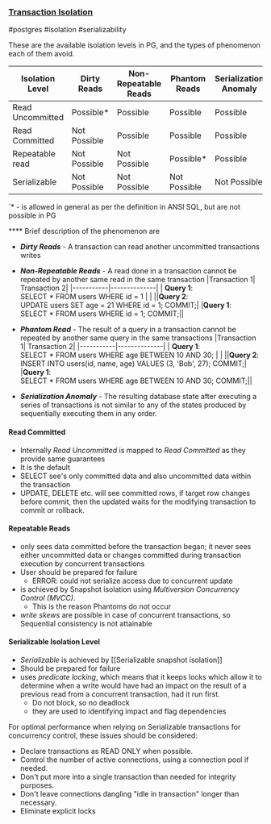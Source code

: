 ### [Transaction Isolation](https://www.postgresql.org/docs/9.5/transaction-iso.html)
#postgres #isolation #serializability

These are the available isolation levels in PG, and the types of phenomenon each of them avoid.  

| Isolation Level  | Dirty Reads  | Non-Repeatable Reads | Phantom Reads | Serialization Anomaly |
|------------------|--------------|----------------------|---------------|-----------------------|
| Read Uncommitted | Possible*    | Possible             | Possible      | Possible              |
| Read Committed   | Not Possible | Possible             | Possible      | Possible              |
| Repeatable read  | Not Possible | Not Possible             | Possible*     | Possible              |
| Serializable     | Not Possible | Not Possible             | Not Possible  | Not Possible          |
`* - is allowed in general as per the definition in ANSI SQL, but are not possible in PG


**** Brief description of the phenomenon are
- ***Dirty Reads*** - A transaction can read another uncommitted transactions writes
- ***Non-Repeatable Reads*** - A read done in a transaction cannot be repeated by another same read in the same transaction
|Transaction 1| Transaction 2|
|-----------|--------------|
| **Query 1**:<br>SELECT * FROM users WHERE id = 1 | |
||**Query 2**:<br> UPDATE users SET age = 21 WHERE id = 1; COMMIT;|
|**Query 1**:<br>SELECT * FROM users WHERE id = 1; COMMIT;||

- ***Phantom Read*** - The result of a query in a transaction cannot be repeated by another same query in the same transactions
|Transaction 1| Transaction 2|
|-----------|--------------|
| **Query 1**:<br>SELECT * FROM users WHERE age BETWEEN 10 AND 30; | |
||**Query 2**:<br> INSERT INTO users(id, name, age) VALUES (3, 'Bob', 27); COMMIT;|
|**Query 1**:<br>SELECT * FROM users WHERE age BETWEEN 10 AND 30; COMMIT;||
- ***Serialization Anomaly*** - The resulting database state after executing a series of transactions is not similar to any of the states produced by sequentially executing them in any order.

#### Read Committed
- Internally *Read Uncommitted* is mapped to *Read Committed* as they provide same guarantees
- It is the default
- SELECT see's only committed data and also uncommitted data within the transaction
- UPDATE, DELETE etc. will see committed rows, if target row changes before commit, then the updated waits for the modifying transaction to commit or rollback.

#### Repeatable Reads
- only sees data committed before the transaction began; it never sees either uncommitted data or changes committed during transaction execution by concurrent transactions
- User should be prepared for failure
	- ERROR: could not serialize access due to concurrent update
- is achieved by Snapshot isolation using *Multiversion Concurrency Control (MVCC)*. 
	- This is the reason Phantoms do not occur
- *write skews* are possible in case of concurrent transactions, so Sequential consistency is not attainable

#### Serializable Isolation Level
- *Serializable* is achieved by [[Serializable snapshot isolation]]
- Should be prepared for failure
- uses _predicate locking_, which means that it keeps locks which allow it to determine when a write would have had an impact on the result of a previous read from a concurrent transaction, had it run first.
	- Do not block, so no deadlock
	- they are used to identifying impact and flag dependencies

For optimal performance when relying on Serializable transactions for concurrency control, these issues should be considered:
- Declare transactions as READ ONLY when possible.
- Control the number of active connections, using a connection pool if needed.
- Don't put more into a single transaction than needed for integrity purposes.
- Don't leave connections dangling "idle in transaction" longer than necessary.
- Eliminate explicit locks



 